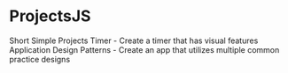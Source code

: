 # ProjectsJS

Short Simple Projects
Timer - Create a timer that has visual features
Application Design Patterns - Create an app that utilizes multiple common practice designs
